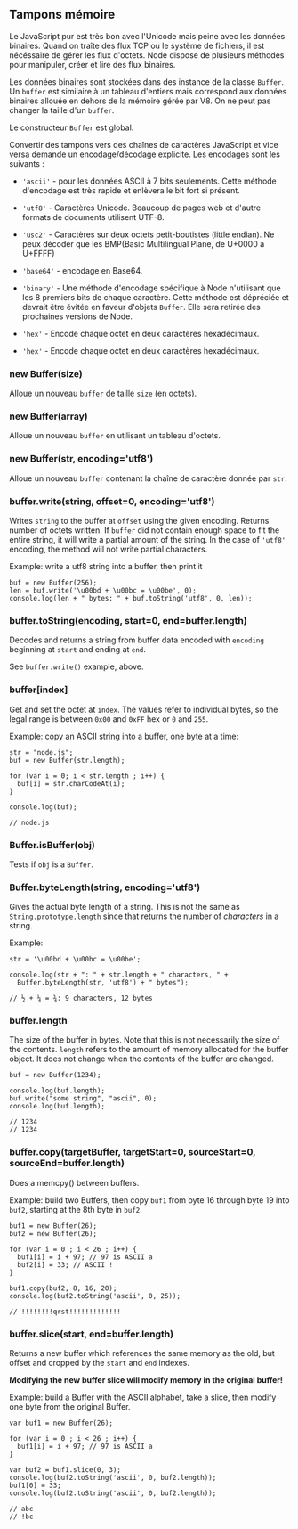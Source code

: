 ## Tampons mémoire

Le JavaScript pur est très bon avec l'Unicode mais peine avec les données
binaires. Quand on traîte des flux TCP ou le système de fichiers, il est
nécéssaire de gérer les flux d'octets. Node dispose de plusieurs méthodes
pour manipuler, créer et lire des flux binaires.

Les données binaires sont stockées dans des instance de la classe `Buffer`.
Un `buffer` est similaire à un tableau d'entiers mais correspond aux données
binaires allouée en dehors de la mémoire gérée par V8. On ne peut pas 
changer la taille d'un `buffer`.

Le constructeur `Buffer` est global.

Convertir des tampons vers des chaînes de caractères JavaScript et vice 
versa demande un encodage/décodage explicite. Les encodages sont les 
suivants : 

* `'ascii'` - pour les données ASCII à 7 bits seulements. Cette méthode
d'encodage est très rapide et enlèvera le bit fort si présent.

* `'utf8'` - Caractères Unicode. Beaucoup de pages web et d'autre formats de documents utilisent UTF-8.

* `'usc2'` - Caractères sur deux octets petit-boutistes (little endian). Ne peux décoder
que les BMP(Basic Multilingual Plane, de U+0000 à U+FFFF)

* `'base64'` - encodage en Base64.

* `'binary'` - Une méthode d'encodage spécifique à Node n'utilisant que les
8 premiers bits de chaque caractère. Cette méthode est dépréciée et devrait
être évitée en faveur d'objets `Buffer`. Elle sera retirée des prochaines
versions de Node.

* `'hex'` - Encode chaque octet en deux caractères hexadécimaux.


* `'hex'` - Encode chaque octet en deux caractères hexadécimaux.


### new Buffer(size)

Alloue un nouveau `buffer` de taille `size` (en octets).

### new Buffer(array)

Alloue un nouveau `buffer` en utilisant un tableau d'octets.

### new Buffer(str, encoding='utf8')

Alloue un nouveau `buffer` contenant la chaîne de caractère donnée par `str`.

### buffer.write(string, offset=0, encoding='utf8')

Writes `string` to the buffer at `offset` using the given encoding. Returns
number of octets written.  If `buffer` did not contain enough space to fit
the entire string, it will write a partial amount of the string. In the case
of `'utf8'` encoding, the method will not write partial characters.

Example: write a utf8 string into a buffer, then print it

    buf = new Buffer(256);
    len = buf.write('\u00bd + \u00bc = \u00be', 0);
    console.log(len + " bytes: " + buf.toString('utf8', 0, len));


### buffer.toString(encoding, start=0, end=buffer.length)

Decodes and returns a string from buffer data encoded with `encoding`
beginning at `start` and ending at `end`.

See `buffer.write()` example, above.


### buffer[index]

Get and set the octet at `index`. The values refer to individual bytes,
so the legal range is between `0x00` and `0xFF` hex or `0` and `255`.

Example: copy an ASCII string into a buffer, one byte at a time:

    str = "node.js";
    buf = new Buffer(str.length);

    for (var i = 0; i < str.length ; i++) {
      buf[i] = str.charCodeAt(i);
    }

    console.log(buf);

    // node.js

### Buffer.isBuffer(obj)

Tests if `obj` is a `Buffer`.

### Buffer.byteLength(string, encoding='utf8')

Gives the actual byte length of a string.  This is not the same as
`String.prototype.length` since that returns the number of *characters* in a
string.

Example:

    str = '\u00bd + \u00bc = \u00be';

    console.log(str + ": " + str.length + " characters, " +
      Buffer.byteLength(str, 'utf8') + " bytes");

    // ½ + ¼ = ¾: 9 characters, 12 bytes


### buffer.length

The size of the buffer in bytes.  Note that this is not necessarily the size
of the contents. `length` refers to the amount of memory allocated for the
buffer object.  It does not change when the contents of the buffer are changed.

    buf = new Buffer(1234);

    console.log(buf.length);
    buf.write("some string", "ascii", 0);
    console.log(buf.length);

    // 1234
    // 1234

### buffer.copy(targetBuffer, targetStart=0, sourceStart=0, sourceEnd=buffer.length)

Does a memcpy() between buffers.

Example: build two Buffers, then copy `buf1` from byte 16 through byte 19
into `buf2`, starting at the 8th byte in `buf2`.

    buf1 = new Buffer(26);
    buf2 = new Buffer(26);

    for (var i = 0 ; i < 26 ; i++) {
      buf1[i] = i + 97; // 97 is ASCII a
      buf2[i] = 33; // ASCII !
    }

    buf1.copy(buf2, 8, 16, 20);
    console.log(buf2.toString('ascii', 0, 25));

    // !!!!!!!!qrst!!!!!!!!!!!!!


### buffer.slice(start, end=buffer.length)

Returns a new buffer which references the
same memory as the old, but offset and cropped by the `start` and `end`
indexes.

**Modifying the new buffer slice will modify memory in the original buffer!**

Example: build a Buffer with the ASCII alphabet, take a slice, then modify one byte
from the original Buffer.

    var buf1 = new Buffer(26);

    for (var i = 0 ; i < 26 ; i++) {
      buf1[i] = i + 97; // 97 is ASCII a
    }

    var buf2 = buf1.slice(0, 3);
    console.log(buf2.toString('ascii', 0, buf2.length));
    buf1[0] = 33;
    console.log(buf2.toString('ascii', 0, buf2.length));

    // abc
    // !bc

